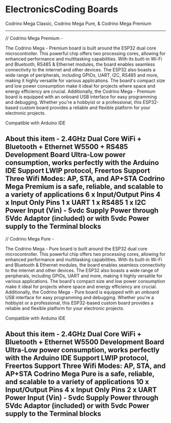 # ElectronicsCoding Boards

Codrino Mega Classic, Codrino Mega Pure, & Codrino Mega Premium

------------------------------------------------------------------
// Codrino Mega Premium - 

The Codrino Mega - Premium board is built around the ESP32 dual core microcontroller. This powerful chip offers two processing cores, allowing for enhanced performance and multitasking capabilities. With its built-in Wi-Fi and Bluetooth, RS485 & Ethernet modules, the board enables seamless connectivity to the internet and other devices. The ESP32 also boasts a wide range of peripherals, including GPIOs, UART, I2C, RS485 and more, making it highly versatile for various applications. The board's compact size and low power consumption make it ideal for projects where space and energy efficiency are crucial. Additionally, the Codrino Mega - Premium board is equipped with an onboard USB interface for easy programming and debugging. Whether you're a hobbyist or a professional, this ESP32-based custom board provides a reliable and flexible platform for your electronic projects.

Compatible with Arduino IDE

About this item - 
2.4GHz Dual Core WiFi + Bluetooth + Ethernet W5500 + RS485 Development Board
Ultra-Low power consumption, works perfectly with the Arduino IDE
Support LWIP protocol, Freertos
Support Three Wifi Modes: AP, STA, and AP+STA
Codrino Mega Premium is a safe, reliable, and scalable to a variety of applications
6 x Input/Output Pins
4 x Input Only Pins
1 x UART
1 x RS485
1 x I2C
Power Input (Vin) - 5vdc Supply
Power through 5Vdc Adaptor (included) or with 5vdc Power supply to the Terminal blocks
------------------------------------------------------------------

// Codrino Mega Pure -

The Codrino Mega - Pure board is built around the ESP32 dual core microcontroller. This powerful chip offers two processing cores, allowing for enhanced performance and multitasking capabilities. With its built-in Wi-Fi and Bluetooth & Ethernet modules, the board enables seamless connectivity to the internet and other devices. The ESP32 also boasts a wide range of peripherals, including GPIOs, UART and more, making it highly versatile for various applications. The board's compact size and low power consumption make it ideal for projects where space and energy efficiency are crucial. Additionally, the Codrino Mega - Pure board is equipped with an onboard USB interface for easy programming and debugging. Whether you're a hobbyist or a professional, this ESP32-based custom board provides a reliable and flexible platform for your electronic projects.

Compatible with Arduino IDE

About this item - 
2.4GHz Dual Core WiFi + Bluetooth + Ethernet W5500 Development Board
Ultra-Low power consumption, works perfectly with the Arduino IDE
Support LWIP protocol, Freertos
Support Three Wifi Modes: AP, STA, and AP+STA
Codrino Mega Pure is a safe, reliable, and scalable to a variety of applications
10 x Input/Output Pins
4 x Input Only Pins
2 x UART
Power Input (Vin) - 5vdc Supply
Power through 5Vdc Adaptor (included) or with 5vdc Power supply to the Terminal blocks
-------------------------------------------------------------------

 
